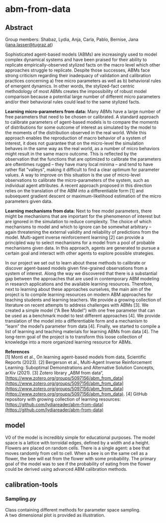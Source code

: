 # abm-from-data

## Abstract
Group members: Shabaz, Lydia, Anja, Carla, Pablo, Bernise, Jana (jana.lasser@tugraz.at)

Sophisticated agent-based models (ABMs) are increasingly used to model complex dynamical systems and have been praised for their ability to replicate empirically-observed stylized facts on the macro level which other approaches struggle to replicate. Despite those successes, ABMs face strong criticism regarding their inadequacy of validation and calibration practices concerning a) free micro parameters as well as b) behavioral rules of emergent dynamics. In other words, the stylized-fact centric methodology of most ABMs creates the impossibility of robust model comparison because a potential large number of different micro parameters and/or their behavioral rules could lead to the same stylized facts.   

**Learning micro-parameters from data:** Many ABMs have a large number of free parameters that need to be chosen or calibrated. A standard approach to calibrate parameters of agent-based models is to compare the moments of distributions for some outcome of interest as simulated by the model to the moments of the distribution observed in the real world. While this approach enables the reproduction of macro behavior of a system of interest, it does not guarantee that on the micro-level the simulation behaves in the same way as the real world, as a number of micro behaviors might result in the same macro outcome. This is reflected by the observation that the functions that are optimized to calibrate the parameters are oftentimes rugged – they have many local minima – and tend to have rather flat "valleys", making it difficult to find a clear optimum for parameter values. A way to improve on this situation is the use of micro-level observations to calibrate the micro-parameters of the system, such as individual agent attributes. A recent approach proposed in this direction relies on the translation of the ABM into a differentiable form [1] and subsequent gradient descent or maximum-likelihood estimation of the micro parameters given data.  

**Learning mechanisms from data:** Next to free model parameters, there might be mechanisms that are important for the phenomenon of interest but are ignored in the simulation to reduce complexity. The choice of which mechanisms to model and which to ignore can be somewhat arbitrary – again threatening the external validity and reliability of predictions from the model. Multi-agent inverse reinforcement learning [2] can provide a principled way to select mechanisms for a model from a pool of probable mechanisms given data. In this approach, agents are generated to pursue a certain goal and interact with other agents to explore possible strategies.  

In our project we set out to learn about these methods to calibrate or discover agent-based models given fine-grained observations from a system of interest. Along the way we discovered that there is a substantial gap between the approaches that are used in contemporary ABM modeling in research applications and the available learning resources.  Therefore, next to learning about these approaches ourselves, the main aim of the project is to compile learning resources on modern ABM approaches for teaching students and learning teachers. We provide a growing collection of literature on recent attempts to address challenges with ABMs [3]. We created a simple model (“A Bee Model”) with one free parameter that can be used as a benchmark model to test different approaches [4]. We provide translation of the model into a differentiable form and a mechanism to “learn” the model’s parameter from data [4]. Finally, we started to compile a list of learning and teaching materials for learning ABMs from data [4]. The long-term goal of the project is to transform this loose collection of knowledge into a more organized learning resource for ABMs.

**References**  
[1] Monti et al., On learning agent-based models from data, Scientific Reports (2023). 
[2] Bergerson et al., Multi-Agent Inverse Reinforcement Learning: Suboptimal Demonstrations and Alternative Solution Concepts, arXiv (2021).
[3] Zotero library „ABM from data“, [https://www.zotero.org/groups/5097156/abm_from_data](https://www.zotero.org/groups/5097156/abm_from_data](https://www.zotero.org/groups/5097156/abm_from_data](https://www.zotero.org/groups/5097156/abm_from_data).
[4] GitHub repository with growing collection of learning resources: [https://github.com/lydiareader/abm-from-data](https://github.com/lydiareader/abm-from-data)


## model
V0 of the model is incredibly simple for educational purposes. The model space is a lattice with torroidal edges, defined by a width and a height. Flowers are placed on random cells. There is a single agent: a bee that moves randomly from cell to cell. When a bee is on the same cell as a flower, the bee will eat from the flower with some probability. The primary goal of the model was to see if the probability of eating from the flower could be derived using advanced ABM calibration methods.

## calibration-tools

### Sampling.py

Class containing different methods for parameter space sampling.  
A two dimensional plot is provided as illustration.
